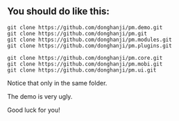 

<h2>You should do like this:</h2>

    git clone https://github.com/donghanji/pm.demo.git
    git clone https://github.com/donghanji/pm.git
    git clone https://github.com/donghanji/pm.modules.git
    git clone https://github.com/donghanji/pm.plugins.git

    git clone https://github.com/donghanji/pm.core.git
    git clone https://github.com/donghanji/pm.mobi.git
    git clone https://github.com/donghanji/pm.ui.git

Notice that only in the same folder.

The demo is very ugly.

Good luck for you!
